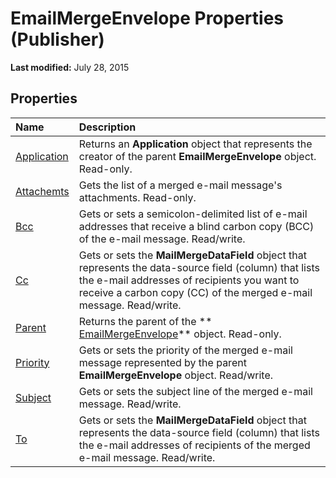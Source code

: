 
# EmailMergeEnvelope Properties (Publisher)

 **Last modified:** July 28, 2015


## Properties



|**Name**|**Description**|
|:-----|:-----|
| [Application](a296d63e-8d33-24fd-ba4e-08819f7585af.md)|Returns an  **Application** object that represents the creator of the parent **EmailMergeEnvelope** object. Read-only.|
| [Attachemts](53948bf7-2727-7b9c-a645-c9b954d5e023.md)|Gets the list of a merged e-mail message's attachments. Read-only.|
| [Bcc](1d846fac-d93c-6a20-ce3b-090525dbbfe1.md)|Gets or sets a semicolon-delimited list of e-mail addresses that receive a blind carbon copy (BCC) of the e-mail message. Read/write.|
| [Cc](d9e7704c-c45a-cf19-e0a8-8d55e1e82fc0.md)|Gets or sets the  **MailMergeDataField** object that represents the data-source field (column) that lists the e-mail addresses of recipients you want to receive a carbon copy (CC) of the merged e-mail message. Read/write.|
| [Parent](b1005a1d-6a64-e621-bcc0-ac26ebfb75ff.md)|Returns the parent of the  ** [EmailMergeEnvelope](555dd80e-bac2-96dd-4256-ad1b8006da0f.md)** object. Read-only.|
| [Priority](21c4c33f-d211-7ca5-364b-be9ad4d3f187.md)|Gets or sets the priority of the merged e-mail message represented by the parent  **EmailMergeEnvelope** object. Read/write.|
| [Subject](3ffcaa88-2130-97d2-5a01-a23b09465e64.md)|Gets or sets the subject line of the merged e-mail message. Read/write.|
| [To](c9c470e8-1411-fda9-becf-5c932e97d98f.md)|Gets or sets the  **MailMergeDataField** object that represents the data-source field (column) that lists the e-mail addresses of recipients of the merged e-mail message. Read/write.|

